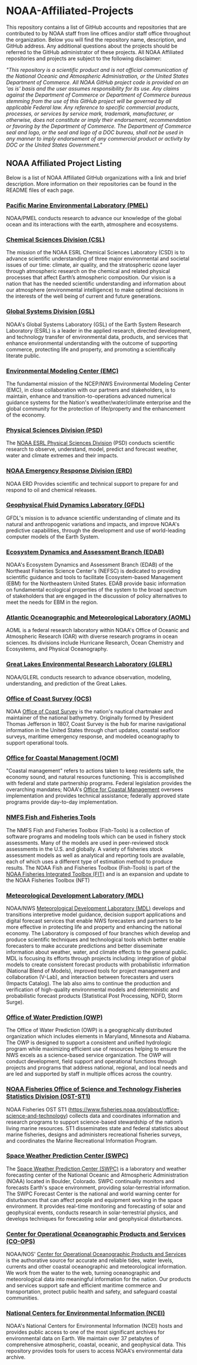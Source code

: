 # NOAA-Affiliated-Projects

This repository contains a list of GitHub accounts and repositories that are contributed to by NOAA staff from line offices and/or staff office throughout the organization. Below you will find the repository name, description, and GitHub address. Any additional questions about the projects should be referred to the GitHub administrator of these projects.  All NOAA Affiliated repositories and projects are subject to the following disclaimer:

*"This repository is a scientific product and is not official communication of the National Oceanic and Atmospheric Administration, or the United States Department of Commerce. All NOAA GitHub project code is provided on an 'as is' basis and the user assumes responsibility for its use. Any claims against the Department of Commerce or Department of Commerce bureaus stemming from the use of this GitHub project will be governed by all applicable Federal law. Any reference to specific commercial products, processes, or services by service mark, trademark, manufacturer, or otherwise, does not constitute or imply their endorsement, recommendation or favoring by the Department of Commerce. The Department of Commerce seal and logo, or the seal and logo of a DOC bureau, shall not be used in any manner to imply endorsement of any commercial product or activity by DOC or the United States Government."*




## NOAA Affiliated Project Listing

Below is a list of NOAA Affiliated GitHub organizations with a link and brief description. More information on their repositories can be found in the README files of each page.

### [Pacific Marine Environmental Laboratory (PMEL)](https://github.com/NOAA-PMEL)

NOAA/PMEL conducts research to advance our knowledge of the global ocean and its interactions with the earth, atmosphere and ecosystems.

### [Chemical Sciences Division (CSL)](https://github.com/NOAA-CSL)

The mission of the NOAA ESRL Chemical Sciences Laboratory (CSD) is to advance scientific understanding of three major environmental and societal issues of our time: climate, air quality, and the stratospheric ozone layer through atmospheric research on the chemical and related physical processes that affect Earth’s atmospheric composition. Our vision is a nation that has the needed scientific understanding and information about our atmosphere (environmental intelligence) to make optimal decisions in the interests of the well being of current and future generations.

### [Global Systems Division (GSL)](https://github.com/NOAA-GSL)

NOAA's Global Systems Laboratory (GSL) of the Earth System Research Laboratory (ESRL) is a leader in the applied research, directed development, and technology transfer of environmental data, products, and services that enhance environmental understanding with the outcome of supporting commerce, protecting life and property, and promoting a scientifically literate public.

### [Environmental Modeling Center (EMC)](https://github.com/NOAA-EMC)

The fundamental mission of the NCEP/NWS Environmental Modeling Center (EMC), in close collaboration with our partners and stakeholders, is to maintain, enhance and transition-to-operations advanced numerical guidance systems for the Nation's weather/water/climate enterprise and the global community for the protection of life/property and the enhancement of the economy.

### [Physical Sciences Division (PSD)](https://github.com/NOAA-PSD)

The [NOAA ESRL Physical Sciences Division](http://www.esrl.noaa.gov/psd) (PSD) conducts scientific research to observe, understand, model, predict and forecast weather, water and climate extremes and their impacts.

### [NOAA Emergency Response Division (ERD)](https://github.com/NOAA-ORR-ERD)

NOAA ERD Provides scientific and technical support to prepare for and respond to oil and chemical releases.

### [Geophysical Fluid Dynamics Laboratory (GFDL)](https://github.com/NOAA-GFDL)

GFDL's mission is to advance scientific understanding of climate and its natural and anthropogenic variations and impacts, and improve NOAA's predictive capabilities, through the development and use of world-leading computer models of the Earth System.

### [Ecosystem Dynamics and Assessment Branch (EDAB)](https://github.com/NOAA-EDAB)

NOAA's Ecosystem Dynamics and Assessment Branch (EDAB) of the Northeast Fisheries Science Center's (NEFSC) is dedicated to providing scientific guidance and tools to facilitate Ecosystem-based Management (EBM) for the Northeastern United States. EDAB provide basic information on fundamental ecological properties of the system to the broad spectrum of stakeholders that are engaged in the discussion of policy alternatives to meet the needs for EBM in the region.

### [Atlantic Oceanographic and Meteorological Laboratory (AOML)](https://github.com/NOAA-AOML)

AOML is a federal research laboratory within NOAA's Office of Oceanic and Atmospheric Research (OAR) with diverse research programs in ocean sciences. Its divisions include Hurricane Research, Ocean Chemistry and Ecosystems, and Physical Oceanography.

### [Great Lakes Environmental Research Laboratory (GLERL)](https://github.com/NOAA-GLERL)

NOAA/GLERL conducts research to advance observation, modeling, understanding, and prediction of the Great Lakes.

### [Office of Coast Survey (OCS)](https://github.com/noaa-ocs)

NOAA [Office of Coast Survey](https://nauticalcharts.noaa.gov) is the nation's nautical chartmaker and maintainer of the national bathymetry. Originally formed by President Thomas Jefferson in 1807, Coast Survey is the hub for marine navigational information in the United States through chart updates, coastal seafloor surveys, maritime emergency response, and modeled oceanography to support operational tools.

### [Office for Coastal Management (OCM)](https://github.com/noaa-ocm)

"Coastal management" refers to actions taken to keep residents safe, the economy sound, and natural resources functioning. This is accomplished with federal and state partnership programs. Federal legislation provides the overarching mandates; NOAA's [Office for Coastal Management](https://coast.noaa.gov/) oversees implementation and provides technical assistance; federally approved state programs provide day-to-day implementation.

### [NMFS Fish and Fisheries Tools](https://nmfs-fish-tools.github.io/)
The NMFS Fish and Fisheries Toolbox (Fish-Tools) is a collection of software programs and modeling tools which can be used in fishery stock assessments. Many of the models are used in peer-reviewed stock assessments in the U.S. and globally. A variety of fisheries stock assessment models as well as analytical and reporting tools are available, each of which uses a different type of estimation method to produce results. The NOAA Fish and Fisheries Toolbox (Fish-Tools) is part of the [NOAA Fisheries Integrated Toolbox (FIT)](https://noaa-fisheries-integrated-toolbox.github.io/) and is an expansion and update to the NOAA Fisheries Toolbox (NFT)

### [Meteorological Development Laboratory (MDL)](https://github.com/NOAA-MDL)

NOAA/NWS [Meteorological Development Laboratory (MDL)](https://www.weather.gov/mdl) develops and transitions interpretive model guidance, decision support applications and digital forecast services that enable NWS forecasters and partners to be more effective in protecting life and property and enhancing the national economy.  The Laboratory is composed of four branches which develop and produce scientific techniques and technological tools which better enable forecasters to make accurate predictions and better disseminate information about weather, water, and climate effects to the general public. MDL is focusing its efforts through projects including: integration of global models to create consistent forecast products with probabilistic information (National Blend of Models), improved tools for project management and collaboration (V-Lab),  and interaction between forecasters and users (Impacts Catalog). The lab also aims to continue the production and verification of high-quality environmental models and deterministic and probabilistic forecast products (Statistical Post Processing, NDFD, Storm Surge). 

### [Office of Water Prediction (OWP)](https://github.com/NOAA-OWP)

The Office of Water Prediction (OWP) is a geographically distributed organization which includes elements in Maryland, Minnesota and Alabama. The OWP is designed to support a consistent and unified hydrologic program while maximizing efficient use of resources helping to ensure the NWS excels as a science-based service organization. The OWP will conduct development, field support and operational functions through projects and programs that address national, regional, and local needs and are led and supported by staff in multiple offices across the country.

### [NOAA Fisheries Office of Science and Technology Fisheries Statistics Division (OST-ST1)](https://github.com/NOAA-Fisheries-OST-ST1)

NOAA Fisheries OST ST1 (https://www.fisheries.noaa.gov/about/office-science-and-technology) collects data and coordinates information and research programs to support science-based stewardship of the nation’s living marine resources.  ST1 disseminates state and federal statistics about marine fisheries, designs and administers recreational fisheries surveys, and coordinates the Marine Recreational Information Program.

### [Space Weather Prediction Center (SWPC)](https://github.com/NOAA-SWPC)

The [Space Weather Prediction Center (SWPC)](https://swpc.noaa.gov) is a laboratory and weather forecasting center of the National Oceanic and Atmospheric Administration (NOAA) located in Boulder, Colorado. SWPC continually monitors and forecasts Earth's space environment, providing solar-terrestrial information. The SWPC Forecast Center is the national and world warning center for disturbances that can affect people and equipment working in the space environment. It provides real-time monitoring and forecasting of solar and geophysical events, conducts research in solar-terrestrial physics, and develops techniques for forecasting solar and geophysical disturbances.

### [Center for Operational Oceanographic Products and Services (CO-OPS)](https://github.com/NOAA-CO-OPS)

NOAA/NOS' [Center for Operational Oceanographic Products and Services](https://tidesandcurrents.noaa.gov) is the authorative source for accurate and reliable tides, water levels, currents and other coastal oceanographic and meteorological information. We work from the water to the web, turning oceanographic and meteorological data into meaningful information for the nation. Our products and services support safe and efficient maritime commerce and transportation, protect public health and safety, and safeguard coastal communities.

### [National Centers for Environmental Information (NCEI)](https://github.com/NCEI-NOAAGov)

NOAA's National Centers for Environmental Information (NCEI) hosts and provides public access to one of the most significant archives for environmental data on Earth. We maintain over 37 petabytes of comprehensive atmospheric, coastal, oceanic, and geophysical data. This repository provides tools for users to access NOAA's environmental data archive.


